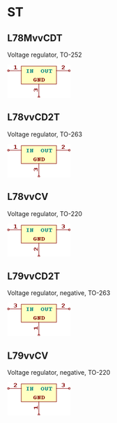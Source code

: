 # ST

## L78MvvCDT
Voltage regulator, TO-252

![L78MvvCDT__1__1](/images/ST__L78MvvCDT__1__1.png?raw=true) 

## L78vvCD2T
Voltage regulator, TO-263

![L78vvCD2T__1__1](/images/ST__L78vvCD2T__1__1.png?raw=true) 

## L78vvCV
Voltage regulator, TO-220

![L78vvCV__1__1](/images/ST__L78vvCV__1__1.png?raw=true) 

## L79vvCD2T
Voltage regulator, negative, TO-263

![L79vvCD2T__1__1](/images/ST__L79vvCD2T__1__1.png?raw=true) 

## L79vvCV
Voltage regulator, negative, TO-220

![L79vvCV__1__1](/images/ST__L79vvCV__1__1.png?raw=true) 

